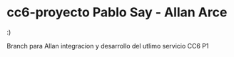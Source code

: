 # cc6-proyecto Pablo Say - Allan Arce

:)

Branch para Allan integracion y desarrollo del utlimo servicio CC6 P1